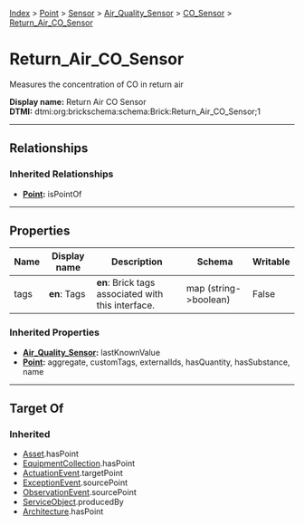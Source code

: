 [Index](../../../../index.md) > [Point](../../../Point.md) > [Sensor](../../Sensor.md) > [Air_Quality_Sensor](../Air_Quality_Sensor.md) > [CO_Sensor](CO_Sensor.md) > [Return_Air_CO_Sensor](#)
# Return_Air_CO_Sensor

Measures the concentration of CO in return air


**Display name:** Return Air CO Sensor<br />
**DTMI:** dtmi:org:brickschema:schema:Brick:Return_Air_CO_Sensor;1

---

## Relationships

### Inherited Relationships
* **[Point](../../../Point.md):** isPointOf

---

## Properties

|Name|Display name|Description|Schema|Writable|
|-|-|-|-|-|
|tags|**en**: Tags|**en**: Brick tags associated with this interface.|map (string->boolean)|False|
### Inherited Properties
* **[Air_Quality_Sensor](../Air_Quality_Sensor.md):** lastKnownValue
* **[Point](../../../Point.md):** aggregate, customTags, externalIds, hasQuantity, hasSubstance, name

---

## Target Of
### Inherited
* [Asset](../../../../Asset/Asset.md).hasPoint
* [EquipmentCollection](../../../../Collection/EquipmentCollection.md).hasPoint
* [ActuationEvent](../../../../Event/PointEvent/ActuationEvent.md).targetPoint
* [ExceptionEvent](../../../../Event/PointEvent/ExceptionEvent.md).sourcePoint
* [ObservationEvent](../../../../Event/PointEvent/ObservationEvent.md).sourcePoint
* [ServiceObject](../../../../Information/ServiceObject/ServiceObject.md).producedBy
* [Architecture](../../../../Space/Architecture/Architecture.md).hasPoint
